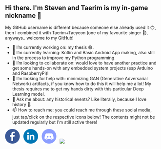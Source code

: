 ## Hi there. I'm Steven and Taerim is my in-game nickname 👋

My GitHub username is different because someone else already used it :upside_down_face:, then I combined it with Taerim+Taeyeon (one of my favourite singer :partying_face:), anyways.. welcome to my GitHub! 

- 🔭 I’m currently working on: my thesis :sweat_smile:.
- 🌱 I’m currently learning: Kotlin and Basic Android App making, also still in the process to improve my Python programming.
- 👯 I’m looking to collaborate on: would love to have another practice and get some hands-on with any embedded system projects (esp Arduino and RaspberryPi)!
- 🤔 I’m looking for help with: minimizing GAN (Generative Adversarial Network) artifacts, if you know how to do this it will help me a lot! My thesis requires me to get my hands dirty with this particular Deep Learning model.
- 💬 Ask me about: any historical events? Like literally, because I love history :monocle_face:.
- 📫 How to reach me: you could reach me through these social media, just tap/click on the respective icons below! The contents might not be updated regularly but I'm still active there!

[<img src="./images/iconfinder-facebook-48.png">](https://www.facebook.com/steven.jonathan.w/)&nbsp;&nbsp;&nbsp;[<img src="./images/iconfinder-linkedin-48.png">](https://www.linkedin.com/in/steven-j-19775aa2/)&nbsp;&nbsp;&nbsp;[<img src="./images/discord-icon-48.png">](https://discord.com/channels/taerim#0002)&nbsp;&nbsp;&nbsp;[<img src="./images/pixiv-icon-48.png">](https://www.pixiv.net/en/users/8683981/)
